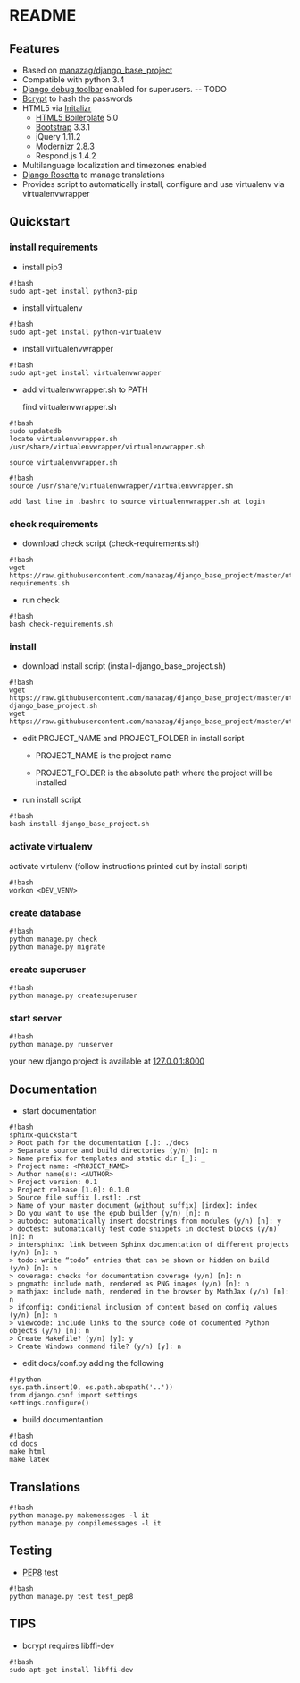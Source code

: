 README
======

## Features

- Based on [manazag/django_base_project](https://github.com/manazag/django_base_project)
- Compatible with python 3.4
- [Django debug toolbar](http://django-debug-toolbar.readthedocs.org/) enabled for superusers. -- TODO
- [Bcrypt](https://docs.djangoproject.com/en/1.8/topics/auth/passwords/#using-bcrypt-with-django) to hash the passwords
- HTML5 via [Initalizr](http://www.initializr.com/)
  - [HTML5 Boilerplate](http://html5boilerplate.com/) 5.0
  - [Bootstrap](http://getbootstrap.com/) 3.3.1
  - jQuery 1.11.2
  - Modernizr 2.8.3
  - Respond.js 1.4.2
- Multilanguage localization and timezones enabled
- [Django Rosetta](http://django-rosetta.readthedocs.org/) to manage translations
- Provides script to automatically install, configure and use virtualenv via virtualenvwrapper


## Quickstart

### install requirements

- install pip3

```
#!bash
sudo apt-get install python3-pip
```

- install virtualenv

```
#!bash
sudo apt-get install python-virtualenv
```

- install virtualenvwrapper

```
#!bash
sudo apt-get install virtualenvwrapper
```

  - add virtualenvwrapper.sh to PATH

    find virtualenvwrapper.sh

```
#!bash
sudo updatedb
locate virtualenvwrapper.sh
/usr/share/virtualenvwrapper/virtualenvwrapper.sh
```

    source virtualenvwrapper.sh

```
#!bash
source /usr/share/virtualenvwrapper/virtualenvwrapper.sh
```

    add last line in .bashrc to source virtualenvwrapper.sh at login


### check requirements

- download check script (check-requirements.sh)

```
#!bash
wget https://raw.githubusercontent.com/manazag/django_base_project/master/utils/check-requirements.sh
```

- run check

```
#!bash
bash check-requirements.sh
```

### install

- download install script (install-django_base_project.sh)

```
#!bash
wget https://raw.githubusercontent.com/manazag/django_base_project/master/utils/install-django_base_project.sh
wget https://raw.githubusercontent.com/manazag/django_base_project/master/utils/secret_key_generator.py
```

- edit PROJECT_NAME and PROJECT_FOLDER in install script

  - PROJECT_NAME is the project name

  - PROJECT_FOLDER is the absolute path where the project will be installed

- run install script

```
#!bash
bash install-django_base_project.sh
```

### activate virtualenv

activate virtulenv (follow instructions printed out by install script)

```
#!bash
workon <DEV_VENV>
```

### create database

```
#!bash
python manage.py check
python manage.py migrate
```

### create superuser

```
#!bash
python manage.py createsuperuser
```

### start server

```
#!bash
python manage.py runserver
```

your new django project is available at [127.0.0.1:8000](http://127.0.0.1:8000)

## Documentation

- start documentation

```
#!bash
sphinx-quickstart
> Root path for the documentation [.]: ./docs
> Separate source and build directories (y/n) [n]: n
> Name prefix for templates and static dir [_]: _
> Project name: <PROJECT_NAME>
> Author name(s): <AUTHOR>
> Project version: 0.1
> Project release [1.0]: 0.1.0
> Source file suffix [.rst]: .rst
> Name of your master document (without suffix) [index]: index
> Do you want to use the epub builder (y/n) [n]: n
> autodoc: automatically insert docstrings from modules (y/n) [n]: y
> doctest: automatically test code snippets in doctest blocks (y/n) [n]: n
> intersphinx: link between Sphinx documentation of different projects (y/n) [n]: n
> todo: write “todo” entries that can be shown or hidden on build (y/n) [n]: n
> coverage: checks for documentation coverage (y/n) [n]: n
> pngmath: include math, rendered as PNG images (y/n) [n]: n
> mathjax: include math, rendered in the browser by MathJax (y/n) [n]: n
> ifconfig: conditional inclusion of content based on config values (y/n) [n]: n
> viewcode: include links to the source code of documented Python objects (y/n) [n]: n
> Create Makefile? (y/n) [y]: y
> Create Windows command file? (y/n) [y]: n
```

- edit docs/conf.py adding the following

```
#!python
sys.path.insert(0, os.path.abspath('..'))
from django.conf import settings
settings.configure()
```

- build documentantion

```
#!bash
cd docs
make html
make latex
```

## Translations

```
#!bash
python manage.py makemessages -l it
python manage.py compilemessages -l it
```

## Testing

- [PEP8](https://pypi.python.org/pypi/pep8) test

```
#!bash
python manage.py test test_pep8
```

## TIPS

- bcrypt requires libffi-dev

```
#!bash
sudo apt-get install libffi-dev
```

